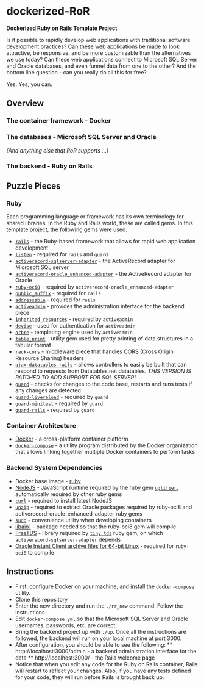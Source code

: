 # dockerized-RoR
**Dockerized Ruby on Rails Template Project**

Is it possible to rapidly develop web applications with traditional software development practices?  Can these web applications be made to look attractive, be responsive, and be more customizable than the alternatives we use today?  Can these web applications connect to Microsoft SQL Server and Oracle databases, and even funnel data from one to the other?  And the bottom line question - can you really do all this for free?

Yes.  Yes, you can.

## Overview ##
### The container framework - Docker ###

### The databases - Microsoft SQL Server and Oracle ###
*(And anything else that RoR supports ...)*

### The backend - Ruby on Rails ###

## Puzzle Pieces ##
### Ruby ###
Each programming language or framework has its own terminology for shared libraries.  In the Ruby and Rails world, these are called gems.  In this template project, the following gems were used:

* [`rails`](http://rubyonrails.org) - the Ruby-based framework that allows for rapid web application development
* [`listen`](https://github.com/guard/listen) - required for `rails` and `guard`
* [`activerecord-sqlserver-adapter`](https://github.com/rails-sqlserver/activerecord-sqlserver-adapter) - the ActiveRecord adapter for Microsoft SQL server
* [`activerecord-oracle_enhanced-adapter`](https://github.com/rsim/oracle-enhanced) - the ActiveRecord adapter for Oracle
* [`ruby-oci8`](https://github.com/kubo/ruby-oci8) - required by `activerecord-oracle_enhanced-adapter`
* [`public_suffix`](https://github.com/weppos/publicsuffix-ruby) - required for `rails`
* [`addressable`](https://github.com/sporkmonger/addressable) - required for `rails`
* [`activeadmin`](https://activeadmin.info/) - provides the administration interface for the backend piece
* [`inherited_resources`](https://github.com/activeadmin/inherited_resources) - required by `activeadmin`
* [`devise`](https://github.com/plataformatec/devise) - used for authentication for `activeadmin`
* [`arbre`](https://github.com/activeadmin/arbre) - templating engine used by `activeadmin`
* [`table_print`](http://tableprintgem.com/) - utility gem used for pretty printing of data structures in a tabular format
* [`rack-cors`](https://github.com/cyu/rack-cors) - middleware piece that handles CORS (Cross Origin Resource Sharing) headers
* [`ajax-datatables-rails`](https://github.com/jbox-web/ajax-datatables-rails) - allows controllers to easily be built that can respond to requests from Datatables.net datatables.  *THIS VERSION IS PATCHED TO ADD SUPPORT FOR SQL SERVER!*
* [`guard`](https://github.com/guard/guard) - checks for changes to the code base, restarts and runs tests if any changes are detected
* [`guard-livereload`](https://github.com/guard/guard-livereload) - required by `guard`
* [`guard-minitest`](https://github.com/guard/guard-minitest) - required by `guard`
* [`guard-rails`](https://github.com/ranmocy/guard-rails) - required by `guard`

### Container Architecture ###
* [Docker](https://www.docker.com/) - a cross-platform container platform
* [`docker-compose`](https://docs.docker.com/compose/) - a utility program distributed by the Docker organization that allows linking together multiple Docker containers to perform tasks

### Backend System Dependencies ###
* Docker base image - [ruby](https://hub.docker.com/_/ruby/)
* [NodeJS](https://nodejs.org/en/) - JavaScript runtime required by the ruby gem [`uglifier`](https://github.com/lautis/uglifier), automatically required by other ruby gems
* [`curl`](https://curl.haxx.se/) - required to install latest NodeJS
* [`unzip`](http://infozip.sourceforge.net/UnZip.html) - required to extract Oracle packages required by ruby-oci8 and activerecord-oracle_enhanced-adapter ruby gems
* [`sudo`](https://www.sudo.ws/) - convenience utility when developing containers
* [libaio1](https://github.com/littledan/linux-aio) - package needed so that the ruby-oci8 gem will compile
* [FreeTDS](http://www.freetds.org/) - library required by [`tiny_tds`](https://github.com/rails-sqlserver/tiny_tds) ruby gem, on which `activerecord-sqlserver-adapter` depends
* [Oracle Instant Client archive files for 64-bit Linux](https://www.oracle.com/technetwork/topics/linuxx86-64soft-092277.html) - required for `ruby-oci8` to compile

## Instructions ##
* First, configure Docker on your machine, and install the `docker-compose` utility.
* Clone this repository
* Enter the new directory and run the `./rr_new` command.  Follow the instructions.
* Edit `docker-compose.yml` so that the Microsoft SQL Server and Oracle usernames, passwords, etc. are correct.
* Bring the backend project up with `./up`.  Once all the instructions are followed, the backend will run on your local machine at port 3000.
* After configuration, you should be able to see the following:
** http://localhost:3000/admin - a backend administration interface for the data
** http://localhost:3000/ - the Rails welcome page
* Notice that when you edit any code for the Ruby on Rails container, Rails will restart to reflect your changes.  Also, if you have any tests defined for your code, they will run before Rails is brought back up.
